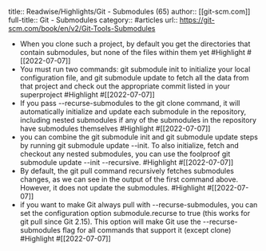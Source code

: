 title:: Readwise/Highlights/Git - Submodules (65)
author:: [[git-scm.com]]
full-title:: Git - Submodules
category:: #articles
url:: https://git-scm.com/book/en/v2/Git-Tools-Submodules

- When you clone such a project, by default you get the directories that contain submodules, but none of the files within them yet #Highlight #[[2022-07-07]]
- You must run two commands: git submodule init to initialize your local configuration file, and git submodule update to fetch all the data from that project and check out the appropriate commit listed in your superproject #Highlight #[[2022-07-07]]
- If you pass --recurse-submodules to the git clone command, it will automatically initialize and update each submodule in the repository, including nested submodules if any of the submodules in the repository have submodules themselves #Highlight #[[2022-07-07]]
- you can combine the git submodule init and git submodule update steps by running git submodule update --init.
  To also initialize, fetch and checkout any nested submodules, you can use the foolproof git submodule update --init --recursive. #Highlight #[[2022-07-07]]
- By default, the  git pull command recursively fetches submodules changes, as we can see in the output of the first command above.
  However, it does not update the submodules. #Highlight #[[2022-07-07]]
- if you want to make Git always pull with --recurse-submodules, you can set the configuration option submodule.recurse to true (this works for git pull since Git 2.15).
  This option will make Git use the --recurse-submodules flag for all commands that support it (except clone) #Highlight #[[2022-07-07]]